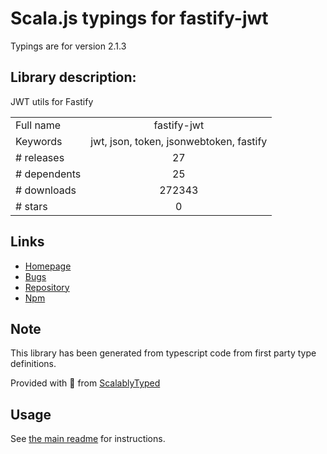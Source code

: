 
# Scala.js typings for fastify-jwt

Typings are for version 2.1.3

## Library description:
JWT utils for Fastify

|                    |                 |
| ------------------ | :-------------: |
| Full name          | fastify-jwt |
| Keywords           | jwt, json, token, jsonwebtoken, fastify |
| # releases         | 27 |
| # dependents       | 25 |
| # downloads        | 272343 |
| # stars            | 0 |

## Links
- [Homepage](https://github.com/fastify/fastify-jwt#readme)
- [Bugs](https://github.com/fastify/fastify-jwt/issues)
- [Repository](https://github.com/fastify/fastify-jwt)
- [Npm](https://www.npmjs.com/package/fastify-jwt)
    


## Note
This library has been generated from typescript code from first party type definitions.

Provided with :purple_heart: from [ScalablyTyped](https://github.com/oyvindberg/ScalablyTyped)

## Usage
See [the main readme](../../readme.md) for instructions.


